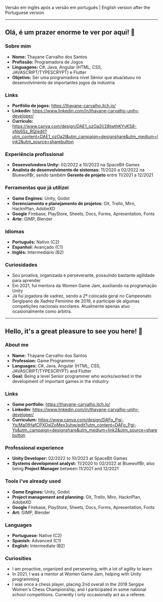 Versão em inglês após a versão em português | English version after the Portuguese version

----------------------------------------------------------------------------------------------------------------------------------------------------------------------
## Olá, é um prazer enorme te ver por aqui! 👋

### Sobre mim
+ **Nome:** Thayane Carvalho dos Santos
+ **Profissão:** Programadora de Jogos
+ **Linguagens:** C#, Java, Angular (HTML, CSS, JAVASCRIPT/TYPESCRYPT) e Flutter
+ **Objetivo:** Ser uma programadora nível Sênior que atua/atuou no desenvolvimento de importantes jogos da indústria

### Links
+ **Portfólio de jogos:** https://thayane-carvalho.itch.io/
+ **Linkedin:** https://www.linkedin.com/in/thayane-carvalho-unity-developer/
+ **Currículo:** https://www.canva.com/design/DAE1_ozOa2I/28twthKYvKS8-xNs6Sz_RQ/edit?utm_content=DAE1_ozOa2I&utm_campaign=designshare&utm_medium=link2&utm_source=sharebutton

### Experiência profissional
+ **Desenvolvedora Unity:** 02/2022 a 10/2023 na SpaceBit Games
+ **Analista de desenvolvimento de sistemas:** 11/2020 a 02/2022 na BluewolfBr, sendo também **Gerente de projeto** entre 11/2021 a 12/2021

### Ferramentas que já utilizei
+ **Game Engines:** Unity, Godot
+ **Gerenciamento e planejamento de projetos:** Git, Trello, Miro, HacknPlan, AdobeXD
+ **Google** Firebase, PlayStore, Sheets, Docs, Forms, Apresentation, Fonts
+ **Arte:** GIMP, Blender

### Idiomas
+ **Português:** Nativo (C2)
+ **Espanhol:** Avançado (C1)
+ **Inglês:** Intermediário (B2)

### Curiosidades
+ Sou proativa, organizada e perseverante, possuindo bastante agilidade para aprender
+ Em 2021, fui mentora da Women Game Jam, auxiliando na programação Unity
+ Já fui jogadora de xadrez, sendo a 2ª colocada geral no Campeonato Sergipano de Xadrez Feminino de 2019, e participei de algumas competições nacionais escolares. Atualmente apenas atuo ocasionalmente como árbitra.

----------------------------------------------------------------------------------------------------------------------------------------------------------------------
## Hello, it's a great pleasure to see you here! 👋

### About me
+ **Name:** Thayane Carvalho dos Santos
+ **Profession:** Game Programmer
+ **Languages:** C#, Java, Angular (HTML, CSS, JAVASCRIPT/TYPESCRYPT) and Flutter
+ **Goal:** Being a level Senior programmer who works/worked in the development of important games in the industry

### Links
+ **Game portfolio:** https://thayane-carvalho.itch.io/
+ **Linkedin:** https://www.linkedin.com/in/thayane-carvalho-unity-developer/
+ **Curriculum:** https://www.canva.com/design/DAFo_Pgj-Ys/Ma0fHafCPXOslZoMex3uhw/edit?utm_content=DAFo_Pgj-Ys&utm_campaign=designshare&utm_medium=link2&utm_source=sharebutton

### Professional experience
+ **Unity Developer:** 02/2022 to 10/2023 at SpaceBit Games
+ **Systems development analyst:** 11/2020 to 02/2022 at BluewolfBr, also being **Project Manager** between 11/2021 and 12/2021
  
### Tools I've already used
+ **Game Engines:** Unity, Godot
+ **Project management and planning:** Git, Trello, Miro, HacknPlan, AdobeXD
+ **Google** Firebase, PlayStore, Sheets, Docs, Forms, Apresentation, Fonts
+ **Art:** GIMP, Blender

### Languages
+ **Portuguese:** Native (C2)
+ **Spanish:** Advanced (C1)
+ **English:** Intermediate (B2)

### Curiosities
+ I am proactive, organized and persevering, with a lot of agility to learn
+ In 2021, I was a mentor at Women Game Jam, helping with Unity programming
+ I was once a chess player, placing 2nd overall in the 2019 Sergipe Women's Chess Championship, and I participated in some national school competitions. Currently I only occasionally act as a referee.
